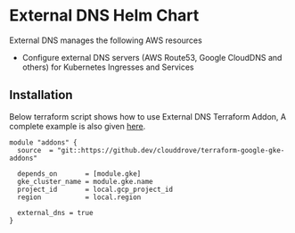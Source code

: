 # External DNS Helm Chart

External DNS manages the following AWS resources
- Configure external DNS servers (AWS Route53, Google CloudDNS and others) for Kubernetes Ingresses and Services

## Installation
Below terraform script shows how to use External DNS Terraform Addon, A complete example is also given [here](https://github.com/clouddrove/terraform-helm-eks-addons/blob/master/_examples/complete/main.tf).
```hcl
module "addons" {
  source  = "git::https://github.dev/clouddrove/terraform-google-gke-addons"
  
  depends_on       = [module.gke]
  gke_cluster_name = module.gke.name
  project_id       = local.gcp_project_id
  region           = local.region

  external_dns = true
}
```